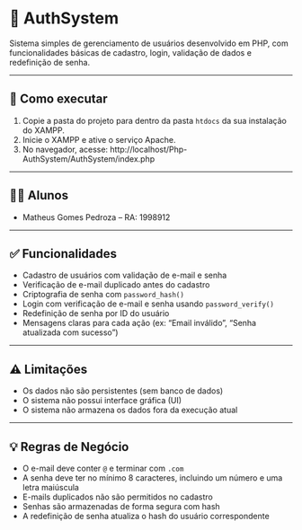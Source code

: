 # 👤 AuthSystem

Sistema simples de gerenciamento de usuários desenvolvido em PHP, com funcionalidades básicas de cadastro, login, validação de dados e redefinição de senha.

---

## 🚀 Como executar

1. Copie a pasta do projeto para dentro da pasta `htdocs` da sua instalação do XAMPP.  
2. Inicie o XAMPP e ative o serviço Apache.  
3. No navegador, acesse:  http://localhost/Php-AuthSystem/AuthSystem/index.php

---

## 👨‍🎓 Alunos

- Matheus Gomes Pedroza – RA: 1998912

---

## ✅ Funcionalidades

- Cadastro de usuários com validação de e-mail e senha  
- Verificação de e-mail duplicado antes do cadastro  
- Criptografia de senha com `password_hash()`  
- Login com verificação de e-mail e senha usando `password_verify()`  
- Redefinição de senha por ID do usuário  
- Mensagens claras para cada ação (ex: “Email inválido”, “Senha atualizada com sucesso”)  

---

## ⚠️ Limitações

- Os dados não são persistentes (sem banco de dados)  
- O sistema não possui interface gráfica (UI)  
- O sistema não armazena os dados fora da execução atual  

---

## 💡 Regras de Negócio

- O e-mail deve conter `@` e terminar com `.com`  
- A senha deve ter no mínimo 8 caracteres, incluindo um número e uma letra maiúscula  
- E-mails duplicados não são permitidos no cadastro  
- Senhas são armazenadas de forma segura com hash  
- A redefinição de senha atualiza o hash do usuário correspondente  
